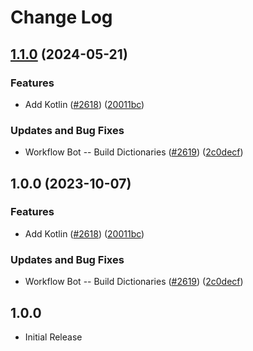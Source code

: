 # Change Log

## [1.1.0](https://github.com/arkid15r/cspell-dicts/compare/@cspell/dict-kotlin-v1.0.0...@cspell/dict-kotlin@1.1.0) (2024-05-21)


### Features

* Add Kotlin ([#2618](https://github.com/arkid15r/cspell-dicts/issues/2618)) ([20011bc](https://github.com/arkid15r/cspell-dicts/commit/20011bcc4c65ed5530b6c44b6d6724e32277e45f))


### Updates and Bug Fixes

* Workflow Bot -- Build Dictionaries ([#2619](https://github.com/arkid15r/cspell-dicts/issues/2619)) ([2c0decf](https://github.com/arkid15r/cspell-dicts/commit/2c0decf2737f77640d02274112b44e0e3de229ee))

## 1.0.0 (2023-10-07)


### Features

* Add Kotlin ([#2618](https://github.com/streetsidesoftware/cspell-dicts/issues/2618)) ([20011bc](https://github.com/streetsidesoftware/cspell-dicts/commit/20011bcc4c65ed5530b6c44b6d6724e32277e45f))


### Updates and Bug Fixes

* Workflow Bot -- Build Dictionaries ([#2619](https://github.com/streetsidesoftware/cspell-dicts/issues/2619)) ([2c0decf](https://github.com/streetsidesoftware/cspell-dicts/commit/2c0decf2737f77640d02274112b44e0e3de229ee))

## 1.0.0

- Initial Release
